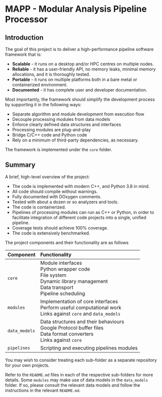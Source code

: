 # MAPP - Modular Analysis Pipeline Processor

## Introduction
The goal of this project is to deliver a high-performance pipeline software framework that is:

* **Scalable** - it runs on a desktop and/or HPC centres on multiple nodes.
* **Reliable** - it has a user-friendly API, no memory leaks, minimal memory allocations, and it is thoroughly tested.
* **Portable** - it runs on multiple platforms both in a bare metal or containerized environment.
* **Documented** - it has complete user and developer documentation.

Most importantly, the framework should simplify the development process by supporting it in the following ways:

* Separate algorithm and module development from execution flow
* Decouple processing modules from data models
* Enforce clearly defined data structures and interfaces
* Processing modules are plug-and-play
* Bridge C/C++ code and Python code
* Rely on a minimum of third-party dependencies, as necessary.

The framework is implemented under the `core` folder.

## Summary
A brief, high-level overview of the project:

* The code is implemented with modern C++, and Python 3.8 in mind.
* All code should compile without warnings.
* Fully documented with DOxygen comments.
* Tested with about a dozen or so analyzers and tools.
* The code is containerized.
* Pipelines of processing modules can run as C++ or Python, in order to facilitate integration of different code projects into a single, unified pipeline.
* Coverage tests should achieve 100% coverage.
* The code is extensively benchmarked.

The project components and their functionality are as follows

| Component | Functionality |
| :----- | :----- |
| `core` | Module interfaces <br> Python wrapper code <br> File system <br> Dynamic library management <br> Data transport <br> Pipeline scheduling <Logging> |
| `modules` | Implementation of core interfaces <br> Perform useful computational work <br> Links against `core` and `data_models` |
| `data_models` | Data structures and their behaviours <br> Google Protocol buffer files <br> Data format converters <br> Links against `core` |
| `pipelines` | Scripting and executing pipelines modules |

You may wish to consider treating each sub-folder as a separate repository for your own projects.

Refer to the `README.md` files in each of the respective sub-folders for more details.
Some `modules` may make use of data models in the `data_models` folder.
If so, please consult the relevant data models and follow the instructions in the relevant `README.md`.
